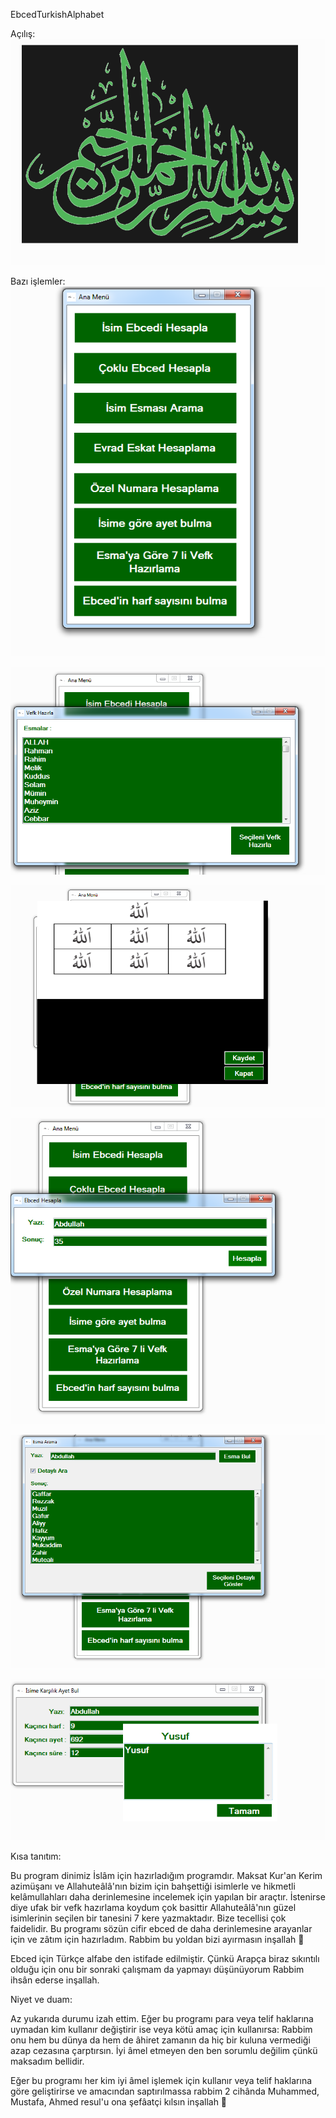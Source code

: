 EbcedTurkishAlphabet

Açılış:
![screenshot](1.png)

Bazı işlemler:
![screenshot](2.png)

![screenshot](3.png)

![screenshot](4.png)

![screenshot](5.png)

![screenshot](6.png)

![screenshot](7.png)




Kısa tanıtım:

Bu program dinimiz İslâm için hazırladığım programdır. 
Maksat Kur'an Kerim azimüşanı ve Allahuteâlâ'nın bizim için bahşettiği isimlerle ve hikmetli kelâmullahları daha derinlemesine incelemek için yapılan bir araçtır. 
İstenirse diye ufak bir vefk hazırlama koydum çok basittir Allahuteâlâ'nın güzel isimlerinin seçilen bir tanesini 7 kere yazmaktadır.
Bize tecellisi çok faidelidir.
Bu programı sözün cifir ebced de daha derinlemesine arayanlar için ve zâtım için hazırladım.
Rabbim bu yoldan bizi ayırmasın inşallah 🌹

Ebced için Türkçe alfabe den istifade edilmiştir.
Çünkü Arapça biraz sıkıntılı olduğu için onu bir sonraki çalışmam da yapmayı düşünüyorum Rabbim ihsân ederse inşallah.

Niyet ve duam:

Az yukarıda durumu izah ettim. 
Eğer bu programı para veya telif haklarına uymadan kim kullanır değiştirir ise veya kötü amaç için kullanırsa:
Rabbim onu hem bu dünya da hem de âhiret zamanın da hiç bir kuluna vermediği azap cezasına çarptırsın.
İyi âmel etmeyen den ben sorumlu değilim çünkü maksadım bellidir.

Eğer bu programı her kim iyi âmel işlemek için kullanır veya telif haklarına göre geliştirirse ve amacından saptırılmassa rabbim 2 cihânda Muhammed, Mustafa, Ahmed resul'u ona şefâatçi kılsın inşallah 🌹
